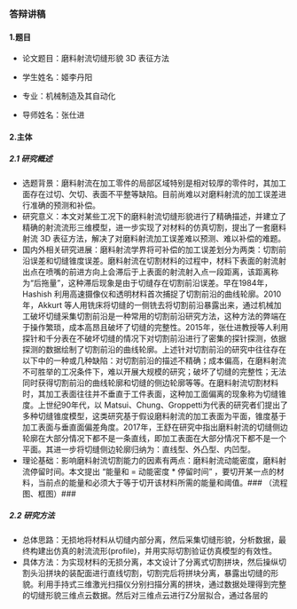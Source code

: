 ### 答辩讲稿

#### 1.题目

- 论文题目：磨料射流切缝形貌 3D 表征方法

- 学生姓名：姬李丹阳

- 专业：机械制造及其自动化

- 导师姓名：张仕进

  
#### 2.主体

##### 2.1 研究概述

- 选题背景：磨料射流在加工零件的局部区域特别是相对较厚的零件时，其加工面存在过切、欠切、表面不平整等缺陷。目前尚难以对磨料射流的加工误差进行准确的预测和补偿。
- 研究意义：本文对某些工况下的磨料射流切缝形貌进行了精确描述，并建立了精确的射流流形三维模型，进一步实现了对材料的仿真切割，提出了一套磨料射流 3D 表征方法，解决了对磨料射流加工误差难以预测、难以补偿的难题。
- 国内外相关研究进展：磨料射流学界将可补偿的加工误差划分为两类：切割前沿误差和切缝锥度误差。磨料射流在切割材料的过程中，材料下表面的射流射出点在喷嘴的前进方向上会滞后于上表面的射流射入点一段距离，该距离称为“后拖量”，这种滞后现象是由于切缝存在切割前沿误差。早在1984年，Hashish 利用高速摄像仪和透明材料首次捕捉了切割前沿的曲线轮廓。2010年，Akkurt 等人用铣床将切缝的一侧铣去将切割前沿暴露出来，通过机械加工破坏切缝采集切割前沿是一种常用的切割前沿研究方法，这种方法的弊端在于操作繁琐，成本高昂且破坏了切缝的完整性。2015年，张仕进教授等人利用探针和千分表在不破坏切缝的情况下对切割前沿进行了密集的探针探测，依据探测的数据绘制了切割前沿的曲线轮廓。上述针对切割前沿的研究中往往存在以下中的一种或几种缺陷：对切割前沿的描述不精确；成本偏高，在磨料射流不可胜举的工况条件下，难以开展大规模的研究；破坏了切缝的完整性；无法同时获得切割前沿的曲线轮廓和切缝的侧边轮廓等等。在磨料射流切割材料时，其加工表面往往并不垂直于工件表面，这种加工面偏离的现象称为切缝锥度。上世纪90年代，以 Matsui、Chung、Groppetti为代表的研究者们提出了多种切缝锥度模型，这类研究基于假设磨料射流的加工表面为平面，锥度基于加工表面与垂直面偏差角度。2017年，王舒在研究中指出磨料射流的切缝侧边轮廓在大部分情况下都不是一条直线，即加工表面在大部分情况下都不是一个平面。其进一步将切缝侧边轮廓归纳为：直线型、外凸型、内凹型。
- 理论基础：影响磨料射流切割能力的因素有两点：磨料射流动能密度，磨料射流停留时间。本文提出 “能量和 = 动能密度 * 停留时间” ，要切开某一点的材料，当前点的能量和必须大于等于切开该材料所需的能量和阈值。### （流程图、框图）###

##### 2.2 研究方法

- 总体思路：无损地将材料从切缝内部分离，然后采集切缝形貌，分析数据，最终构建出仿真的射流流形(profile)，并用实际切割验证仿真模型的有效性。
- 具体方法：为实现材料的无损分离，本文设计了分离式切割拼块，然后操纵切割头沿拼块的装配面进行直线切割，切割完后将拼块分离，暴露出切缝的形貌。利用手持式三维激光扫描仪分别扫描分离的拼块，通过数据处理得到完整的切缝形貌三维点云数据。然后对三维点云进行Z分层拟合，通过各层的

